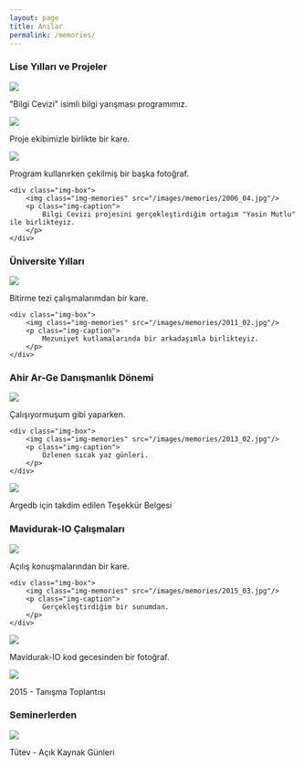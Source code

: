 ```yaml
---
layout: page
title: Anılar
permalink: /memories/
---
```


### Lise Yılları ve Projeler

<div class="img-row">
    <div class="img-box">
        <img class="img-memories" src="/images/memories/2006_03.jpg"/>
        <p class="img-caption">
            "Bilgi Cevizi" isimli bilgi yarışması programımız.
        </p>
    </div>
    <div class="img-box">
        <img class="img-memories" src="/images/memories/2006_01.jpg"/>
        <p class="img-caption">
            Proje ekibimizle birlikte bir kare.
        </p>
    </div>
</div>

<div class="img-row">
    <div class="img-box">
        <img class="img-memories" src="/images/memories/2006_02.jpg"/>
        <p class="img-caption">
            Program kullanırken çekilmiş bir başka fotoğraf.
        </p>
    </div>

    <div class="img-box">
        <img class="img-memories" src="/images/memories/2006_04.jpg"/>
        <p class="img-caption">
            Bilgi Cevizi projesini gerçekleştirdiğim ortağım "Yasin Mutlu" ile birlikteyiz.
        </p>
    </div>
</div>


### Üniversite Yılları

<div class="img-row">
    <div class="img-box">
        <img class="img-memories" src="/images/memories/2011_01.jpg"/>
        <p class="img-caption">
            Bitirme tezi çalışmalarımdan bir kare.
        </p>
    </div>

    <div class="img-box">
        <img class="img-memories" src="/images/memories/2011_02.jpg"/>
        <p class="img-caption">
            Mezuniyet kutlamalarında bir arkadaşımla birlikteyiz.
        </p>
    </div>
</div>

### Ahir Ar-Ge Danışmanlık Dönemi

<div class="img-row">
    <div class="img-box">
        <img class="img-memories" src="/images/memories/2013_01.jpg"/>
        <p class="img-caption">
            Çalışıyormuşum gibi yaparken.
        </p>
    </div>

    <div class="img-box">
        <img class="img-memories" src="/images/memories/2013_02.jpg"/>
        <p class="img-caption">
            Özlenen sıcak yaz günleri.
        </p>
    </div>
</div>

<div class="img-row">
    <div class="img-box">
        <img class="img-memories" src="/images/memories/2015_06.jpg"/>
        <p class="img-caption">
            Argedb için takdim edilen Teşekkür Belgesi
        </p>
    </div>
</div>

### Mavidurak-IO Çalışmaları

<div class="img-row">
    <div class="img-box">
        <img class="img-memories" src="/images/memories/2015_01.jpg"/>
        <p class="img-caption">
            Açılış konuşmalarından bir kare.
        </p>
    </div>

    <div class="img-box">
        <img class="img-memories" src="/images/memories/2015_03.jpg"/>
        <p class="img-caption">
            Gerçekleştirdiğim bir sunumdan.
        </p>
    </div>
</div>

<div class="img-row">
    <div class="img-box">
        <img class="img-memories" src="/images/memories/2015_02.jpg"/>
        <p class="img-caption">
            Mavidurak-IO kod gecesinden bir fotoğraf.
        </p>
    </div>
    <div class="img-box">
        <img class="img-memories" src="/images/memories/2015_08.jpg"/>
        <p class="img-caption">
            2015 - Tanışma Toplantısı
        </p>
    </div>
</div>

### Seminerlerden

<div class="img-row">
    <div class="img-box">
        <img class="img-memories" src="/images/memories/2015_07.jpg"/>
        <p class="img-caption">
            Tütev - Açık Kaynak Günleri
        </p>
    </div>
</div>
